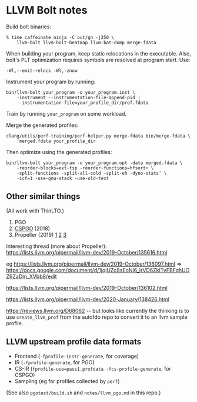 LLVM Bolt notes
===============

Build bolt binaries:

```
% time caffeinate ninja -C out/gn -j250 \
    llvm-bolt llvm-bolt-heatmap llvm-bat-dump merge-fdata
```


When building your program, keep static relocations in the executable.
Also, bolt's PLT optimization requires symbols are resolved at program start.
Use:

```
-Wl,--emit-relocs -Wl,-znow
```

Instrument your program by running:

```
bin/llvm-bolt your_program -o your_program.inst \
    -instrument --instrumentation-file-append-pid |
    --instrumentation-file=your_profile_dir/prof.fdata
```

Train by running `your_program` on some workload.

Merge the generated profiles:

```
clang/utils/perf-training/perf-helper.py merge-fdata bin/merge-fdata \
    'merged.fdata your_profile_dir
```

Then optimize using the generated profiles:

```
bin/llvm-bolt your_program -o your_program.opt -data merged.fdata \
    -reorder-blocks=ext-tsp -reorder-functions=hfsort+ \
    -split-functions -split-all-cold -split-eh -dyno-stats' \
    -icf=1 -use-gnu-stack -use-old-text
```

Other similar things
--------------------

(All work with ThinLTO.)

1. PGO
2. [CSPGO](https://reviews.llvm.org/D54175) (2018)
3. Propeller (2019)
   [1](https://github.com/google/llvm-propeller/blob/424c3b885e60d8ff9446b16df39d84fbf6596aec/Propeller_RFC.pdf)
   [2](https://lists.llvm.org/pipermail/llvm-dev/2019-September/135393.html)
   [3](https://github.com/google/llvm-propeller/blob/main/ArtifactEvaluation/Scripts/optimize_clang.sh)


Interesting thread (more about Propeller):
<https://lists.llvm.org/pipermail/llvm-dev/2019-October/135616.html>

eg
<https://lists.llvm.org/pipermail/llvm-dev/2019-October/136097.html> =>
<https://docs.google.com/document/d/1jqjUZc8sEoNl6_lrVD6ZkITyFBFqhUOZ6ZaDm_XVbb8/edit>

<https://lists.llvm.org/pipermail/llvm-dev/2019-October/136102.html>

<https://lists.llvm.org/pipermail/llvm-dev/2020-January/138426.html>

<https://reviews.llvm.org/D68062> -- but looks like currently the thinking
is to use `create_llvm_prof` from the autofdo repo to convert it to an llvm
sample profile.

LLVM upstream profile data formats
----------------------------------

* Frontend (`-fprofile-instr-generate`, for coverage)
* IR (`-fprofile-generate`, for PGO)
* CS-IR (`fprofile-use=pass1.profdata -fcs-profile-generate`, for CSPGO)
* Sampling (eg for profiles collected by `perf`)

(See also `pgotest/build.sh` and `notes/llvm_pgo.md` in this repo.)
